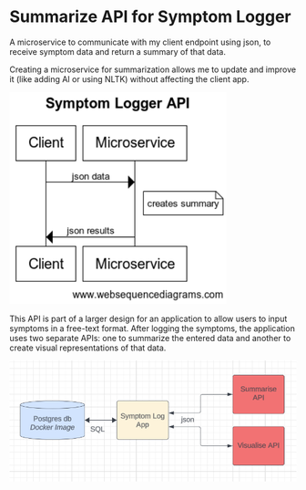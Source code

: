 # Summarize API for Symptom Logger

A microservice to communicate with my client endpoint using json, to receive symptom data and return a summary of that data.

Creating a microservice for summarization allows me to update and improve it (like adding AI or using NLTK) without affecting the client app.

![Web Sequence Diagram](./slmicroservicewsd.png)

This API is part of a larger design for an application to allow users to input symptoms in a free-text format. After logging the symptoms, the application uses two separate APIs: one to summarize the entered data and another to create visual representations of that data.

![Application Design](./SL_diagram.png)